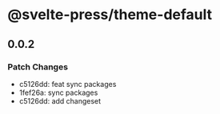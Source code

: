 # @svelte-press/theme-default

## 0.0.2

### Patch Changes

- c5126dd: feat sync packages
- 1fef26a: sync packages
- c5126dd: add changeset
